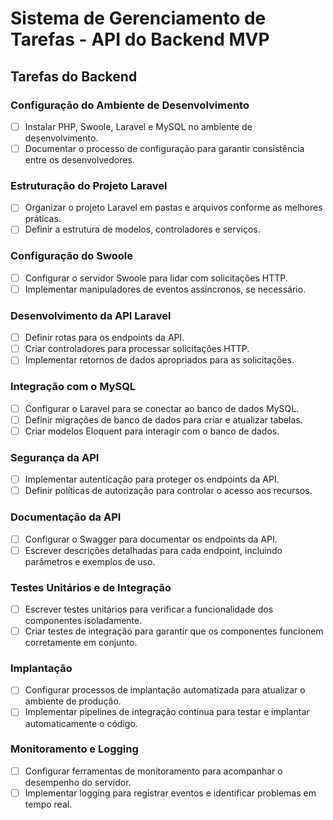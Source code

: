 # Sistema de Gerenciamento de Tarefas - API do Backend MVP

## Tarefas do Backend

### Configuração do Ambiente de Desenvolvimento
- [ ] Instalar PHP, Swoole, Laravel e MySQL no ambiente de desenvolvimento.
- [ ] Documentar o processo de configuração para garantir consistência entre os desenvolvedores.

### Estruturação do Projeto Laravel
- [ ] Organizar o projeto Laravel em pastas e arquivos conforme as melhores práticas.
- [ ] Definir a estrutura de modelos, controladores e serviços.

### Configuração do Swoole
- [ ] Configurar o servidor Swoole para lidar com solicitações HTTP.
- [ ] Implementar manipuladores de eventos assíncronos, se necessário.

### Desenvolvimento da API Laravel
- [ ] Definir rotas para os endpoints da API.
- [ ] Criar controladores para processar solicitações HTTP.
- [ ] Implementar retornos de dados apropriados para as solicitações.

### Integração com o MySQL
- [ ] Configurar o Laravel para se conectar ao banco de dados MySQL.
- [ ] Definir migrações de banco de dados para criar e atualizar tabelas.
- [ ] Criar modelos Eloquent para interagir com o banco de dados.

### Segurança da API
- [ ] Implementar autenticação para proteger os endpoints da API.
- [ ] Definir políticas de autorização para controlar o acesso aos recursos.

### Documentação da API
- [ ] Configurar o Swagger para documentar os endpoints da API.
- [ ] Escrever descrições detalhadas para cada endpoint, incluindo parâmetros e exemplos de uso.

### Testes Unitários e de Integração
- [ ] Escrever testes unitários para verificar a funcionalidade dos componentes isoladamente.
- [ ] Criar testes de integração para garantir que os componentes funcionem corretamente em conjunto.

### Implantação
- [ ] Configurar processos de implantação automatizada para atualizar o ambiente de produção.
- [ ] Implementar pipelines de integração contínua para testar e implantar automaticamente o código.

### Monitoramento e Logging
- [ ] Configurar ferramentas de monitoramento para acompanhar o desempenho do servidor.
- [ ] Implementar logging para registrar eventos e identificar problemas em tempo real.

